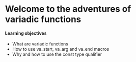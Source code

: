 <h1>Welcome to the adventures of variadic functions</h1>
<h4>Learning objectives</h4>
<ul>
<li>What are variadic functions</li>
<li>How to use va_start, va_arg and va_end macros</li>
<li>Why and how to use the const type qualifier</li>
</ul>
